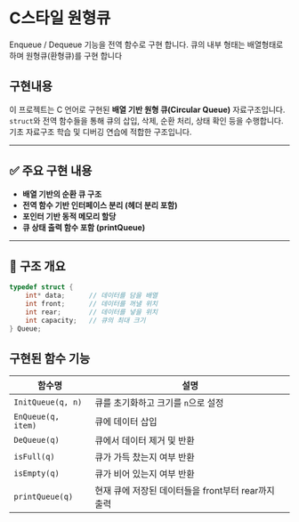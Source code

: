 # C스타일 원형큐
Enqueue / Dequeue 기능을 전역 함수로 구현 합니다. 큐의 내부 형태는 배열형태로 하며 원형큐(환형큐)를 구현 합니다

## 구현내용


이 프로젝트는 C 언어로 구현된 **배열 기반 원형 큐(Circular Queue)** 자료구조입니다.  
`struct`와 전역 함수들을 통해 큐의 삽입, 삭제, 순환 처리, 상태 확인 등을 수행합니다.  
기초 자료구조 학습 및 디버깅 연습에 적합한 구조입니다.

---

## ✅ 주요 구현 내용

- **배열 기반의 순환 큐 구조**  
- **전역 함수 기반 인터페이스 분리 (헤더 분리 포함)**  
- **포인터 기반 동적 메모리 할당**  
- **큐 상태 출력 함수 포함 (printQueue)**

---

## 🧩 구조 개요

```c
typedef struct {
    int* data;      // 데이터를 담을 배열
    int front;      // 데이터를 꺼낼 위치
    int rear;       // 데이터를 넣을 위치
    int capacity;   // 큐의 최대 크기
} Queue;

```
## 구현된 함수 기능
| 함수명                | 설명                                |
| ------------------ | --------------------------------- |
| `InitQueue(q, n)`  | 큐를 초기화하고 크기를 `n`으로 설정             |
| `EnQueue(q, item)` | 큐에 데이터 삽입                         |
| `DeQueue(q)`       | 큐에서 데이터 제거 및 반환                   |
| `isFull(q)`        | 큐가 가득 찼는지 여부 반환                   |
| `isEmpty(q)`       | 큐가 비어 있는지 여부 반환                   |
| `printQueue(q)`    | 현재 큐에 저장된 데이터들을 front부터 rear까지 출력 |
